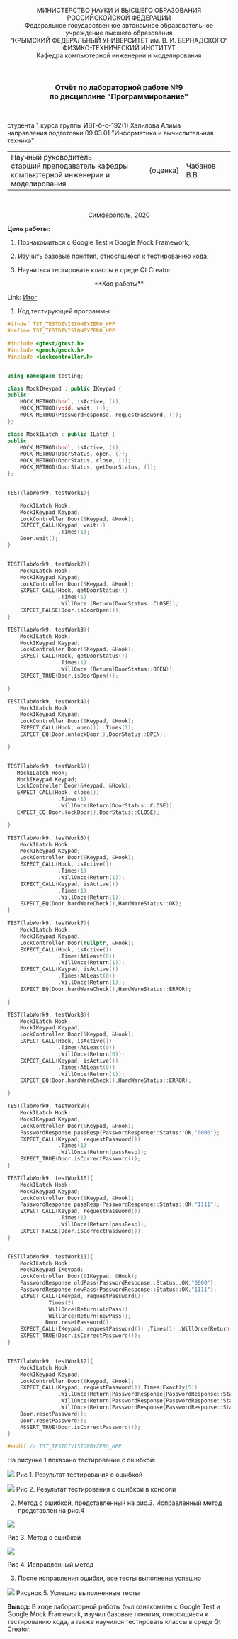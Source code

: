 <p align="center">  МИНИСТЕРСТВО НАУКИ И ВЫСШЕГО ОБРАЗОВАНИЯ РОССИЙСКОЙСКОЙ ФЕДЕРАЦИИ<br/>
Федеральное государственное автономное образовательное учреждение высшего образования
 <br/>
 "КРЫМСКИЙ ФЕДЕРАЛЬНЫЙ УНИВЕРСИТЕТ им. В. И. ВЕРНАДСКОГО"  <br/>
  ФИЗИКО-ТЕХНИЧЕСКИЙ ИНСТИТУТ <br/>
    Кафедра компьютерной инженерии и моделирования<br/></p>

<br/>

### <p align="center">Отчёт по лабораторной работе №9 <br/> по дисциплине "Программирование"</p>

<br/>

студента 1 курса группы ИВТ-б-о-192(1)
Халилова Алима<br/>
направления подготовки 09.03.01 "Информатика и вычислительная техника"  

<table>
<tr><td>Научный руководитель<br/> старший преподаватель кафедры<br/> компьютерной инженерии и моделирования</td>
<td>(оценка)</td>
<td>Чабанов В.В.</td>
</tr>
</table>



<br/>

<p align="center">Симферополь, 2020</p>

 **Цель работы:** 

1. Познакомиться с Google Test и Google Mock Framework;

2. Изучить базовые понятия, относящиеся к тестированию кода;

3. Научиться тестировать классы в среде Qt Creator.

<p align="center">**Ход работы**</p>
   
   Link: [Итог](https://github.com/stplzawa/Labs/blob/master/Lab9/materialplus/tst_testdivisionbyzero.hpp)
   

1) Код тестирующей программы:

```c++
#ifndef TST_TESTDIVISIONBYZERO_HPP
#define TST_TESTDIVISIONBYZERO_HPP

#include <gtest/gtest.h>
#include <gmock/gmock.h>
#include <lockcontroller.h>


using namespace testing;

class MockIKeypad : public IKeypad {
public:
    MOCK_METHOD(bool, isActive, ());
    MOCK_METHOD(void, wait, ());
    MOCK_METHOD(PasswordResponse, requestPassword, ());
};

class MockILatch : public ILatch {
public:
    MOCK_METHOD(bool, isActive, ());
    MOCK_METHOD(DoorStatus, open, ());
    MOCK_METHOD(DoorStatus, close, ());
    MOCK_METHOD(DoorStatus, getDoorStatus, ());
};


TEST(labWork9, testWork1){

    MockILatch Hook;
    MockIKeypad Keypad;
    LockController Door(&Keypad, &Hook);
    EXPECT_CALL(Keypad, wait())
                .Times(1);
    Door.wait();
}


TEST(labWork9, testWork2){
    MockILatch Hook;
    MockIKeypad Keypad;
    LockController Door(&Keypad, &Hook);
    EXPECT_CALL(Hook, getDoorStatus())
                .Times(1)
                .WillOnce (Return(DoorStatus::CLOSE));
    EXPECT_FALSE(Door.isDoorOpen());
}

TEST(labWork9, testWork3){
    MockILatch Hook;
    MockIKeypad Keypad;
    LockController Door(&Keypad, &Hook);
    EXPECT_CALL(Hook, getDoorStatus())
                .Times(1)
                .WillOnce (Return(DoorStatus::OPEN));
    EXPECT_TRUE(Door.isDoorOpen());

}

TEST(labWork9, testWork4){
    MockILatch Hook;
    MockIKeypad Keypad;
    LockController Door(&Keypad, &Hook);
    EXPECT_CALL(Hook, open()) .Times(1);
    EXPECT_EQ(Door.unlockDoor(),DoorStatus::OPEN);

}


TEST(labWork9, testWork5){
   MockILatch Hook;
   MockIKeypad Keypad;
   LockController Door(&Keypad, &Hook);
   EXPECT_CALL(Hook, close())
                .Times(1)
                .WillOnce(Return(DoorStatus::CLOSE));
   EXPECT_EQ(Door.lockDoor(),DoorStatus::CLOSE);

}

TEST(labWork9, testWork6){
    MockILatch Hook;
    MockIKeypad Keypad;
    LockController Door(&Keypad, &Hook);
    EXPECT_CALL(Hook, isActive())
                .Times(1)
                .WillOnce(Return(1));
    EXPECT_CALL(Keypad, isActive())
                .Times(1)
                .WillOnce(Return(1));
    EXPECT_EQ(Door.hardWareCheck(),HardWareStatus::OK);
}

TEST(labWork9, testWork7){
    MockILatch Hook;
    MockIKeypad Keypad;
    LockController Door(nullptr, &Hook);
    EXPECT_CALL(Hook, isActive())
                .Times(AtLeast(0))
                .WillOnce(Return(1));
    EXPECT_CALL(Keypad, isActive())
                .Times(AtLeast(0))
                .WillOnce(Return(1));
    EXPECT_EQ(Door.hardWareCheck(),HardWareStatus::ERROR);

}

TEST(labWork9, testWork8){
    MockILatch Hook;
    MockIKeypad Keypad;
    LockController Door(&Keypad, &Hook);
    EXPECT_CALL(Hook, isActive())
                .Times(AtLeast(0))
                .WillOnce(Return(0));
    EXPECT_CALL(Keypad, isActive())
                .Times(AtLeast(0))
                .WillOnce(Return(1));
    EXPECT_EQ(Door.hardWareCheck(),HardWareStatus::ERROR);

}

TEST(labWork9, testWork9){
    MockILatch Hook;
    MockIKeypad Keypad;
    LockController Door(&Keypad, &Hook);
    PasswordResponse passResp{PasswordResponse::Status::OK,"0000"};
    EXPECT_CALL(Keypad, requestPassword())
                .Times(1)
                .WillOnce(Return(passResp));
    EXPECT_TRUE(Door.isCorrectPassword());
}

TEST(labWork9, testWork10){
    MockILatch Hook;
    MockIKeypad Keypad;
    LockController Door(&Keypad, &Hook);
    PasswordResponse passResp{PasswordResponse::Status::OK,"1111"};
    EXPECT_CALL(Keypad, requestPassword())
                .Times(1)
                .WillOnce(Return(passResp));
    EXPECT_FALSE(Door.isCorrectPassword());
}


TEST(labWork9, testWork11){
    MockILatch Hook;
    MockIKeypad IKeypad;
    LockController Door(&IKeypad, &Hook);
    PasswordResponse oldPass{PasswordResponse::Status::OK,"0000"};
    PasswordResponse newPass{PasswordResponse::Status::OK,"1111"};
    EXPECT_CALL(IKeypad, requestPassword())
            .Times(2)
            .WillOnce(Return(oldPass))
            .WillOnce(Return(newPass));
            Door.resetPassword();
    EXPECT_CALL(IKeypad, requestPassword()) .Times(1) .WillOnce(Return(newPass));
    EXPECT_TRUE(Door.isCorrectPassword());
}


TEST(labWork9, testWork12){
    MockILatch Hook;
    MockIKeypad Keypad;
    LockController Door(&Keypad, &Hook);
    EXPECT_CALL(Keypad, requestPassword()).Times(Exactly(5))
                .WillOnce(Return(PasswordResponse{PasswordResponse::Status::OK, "0000"}))
                .WillOnce(Return(PasswordResponse{PasswordResponse::Status::OK, "1111"}))
                .WillOnce(Return(PasswordResponse{PasswordResponse::Status::OK, "1111"}));
    Door.resetPassword();
    Door.resetPassword();
    ASSERT_TRUE(Door.isCorrectPassword());
}

#endif // TST_TESTDIVISIONBYZERO_HPP
```
На рисунке 1 показано тестирование с ошибкой: 

![](https://github.com/stplzawa/Labs_pics/blob/master/Lab9_pics/1.png)
Рис 1. Результат тестирования с ошибкой

![](https://github.com/stplzawa/Labs_pics/blob/master/Lab9_pics/5.png)
Рис 2. Результат тестирования с ошибкой в консоли

2) Метод с ошибкой, представленный на рис.3. Исправленный метод представлен на рис.4

![](https://github.com/stplzawa/Labs_pics/blob/master/Lab9_pics/6.png)

Рис 3. Метод с ошибкой

![](https://github.com/stplzawa/Labs_pics/blob/master/Lab9_pics/3%20(3).png)

Рис 4. Исправленный метод

3. После исправления ошибки, все тесты выполнены успешно

![](https://github.com/stplzawa/Labs_pics/blob/master/Lab9_pics/4.png)
Рисунок 5. Успешно выполненные тесты

**Вывод:** В ходе лабораторной работы был ознакомлен с Google Test и Google Mock Framework, изучил базовые понятия, относящиеся к тестированию кода, а также научился тестировать классы в среде Qt Creator.

